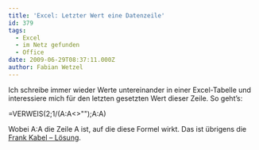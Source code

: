 ```yaml
---
title: 'Excel: Letzter Wert eine Datenzeile'
id: 379
tags:
  - Excel
  - im Netz gefunden
  - Office
date: 2009-06-29T08:37:11.000Z
author: Fabian Wetzel
---
```


Ich schreibe immer wieder Werte untereinander in einer Excel-Tabelle und interessiere mich für den letzten gesetzten Wert dieser Zeile. So geht’s:

=VERWEIS(2;1/(A:A&lt;&gt;&quot;&quot;);A:A)

Wobei A:A die Zeile A ist, auf die diese Formel wirkt. Das ist übrigens die [Frank Kabel – Lösung](http://www.excelformeln.de/formeln.html?welcher=48).


